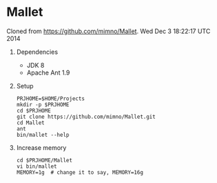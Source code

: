 Mallet
======

Cloned from https://github.com/mimno/Mallet. 
Wed Dec  3 18:22:17 UTC 2014

1. Dependencies
    * JDK 8
    * Apache Ant 1.9


2. Setup

    ```
    PRJHOME=$HOME/Projects
    mkdir -p $PRJHOME
    cd $PRJHOME
    git clone https://github.com/mimno/Mallet.git
    cd Mallet
    ant
    bin/mallet --help
    ```

3. Increase memory 

    ```
    cd $PRJHOME/Mallet
    vi bin/mallet
    MEMORY=1g  # change it to say, MEMORY=16g
    ```
 